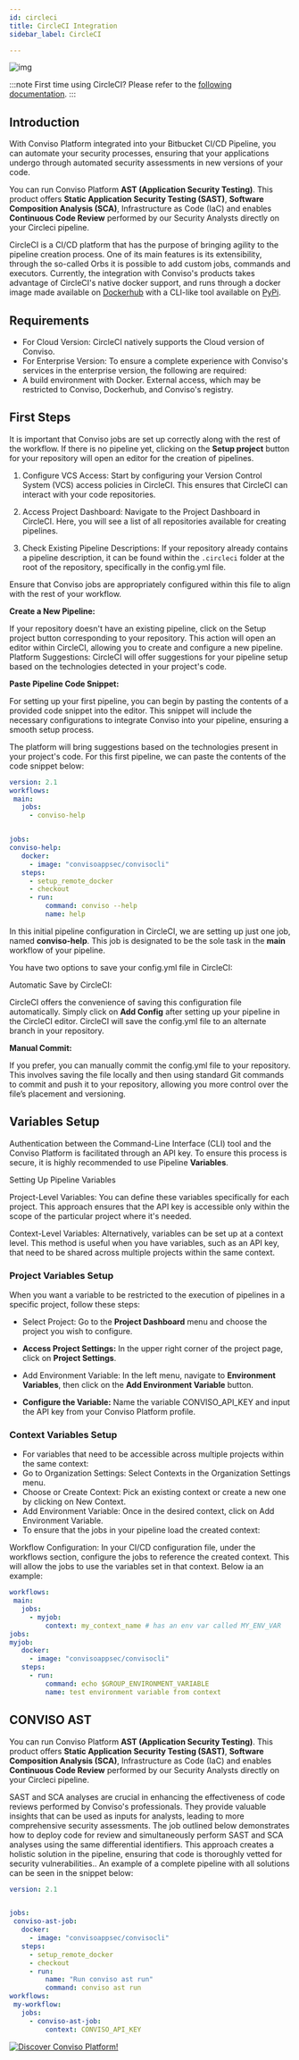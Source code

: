 ```yaml
---
id: circleci
title: CircleCI Integration
sidebar_label: CircleCI

---
```

<div style={{textAlign: 'center'}}>

![img](../../../static/img/circleci.png)


</div>


:::note
First time using CircleCI? Please refer to the [following documentation](https://circleci.com/docs/). 
:::


## Introduction

With Conviso Platform integrated into your Bitbucket CI/CD Pipeline, you can automate your security processes, ensuring that your applications undergo through automated security assessments in new versions of your code.

You can run Conviso Platform **AST (Application Security Testing)**. This product offers **Static Application Security Testing (SAST)**, **Software Composition Analysis (SCA)**, Infrastructure as Code (IaC) and enables **Continuous Code Review** performed by our Security Analysts directly on your Circleci pipeline.

CircleCI is a CI/CD platform that has the purpose of bringing agility to the pipeline creation process. One of its main features is its extensibility, through the so-called Orbs it is possible to add custom jobs, commands and executors. Currently, the integration with Conviso's products takes advantage of CircleCI's native docker support, and runs through a docker image made available on [Dockerhub](https://hub.docker.com/r/convisoappsec/convisocli) with a CLI-like tool available on [PyPi](https://pypi.org/project/conviso-flowcli/).


## Requirements


- For Cloud Version: CircleCI natively supports the Cloud version of Conviso.
- For Enterprise Version: To ensure a complete experience with Conviso's services in the enterprise version, the following are required:
- A build environment with Docker.
External access, which may be restricted to Conviso, Dockerhub, and Conviso's registry.


## First Steps


It is important that Conviso jobs are set up correctly along with the rest of the workflow. If there is no pipeline yet, clicking on the **Setup project** button for your repository will open an editor for the creation of pipelines.


1. Configure VCS Access: Start by configuring your Version Control System (VCS) access policies in CircleCI. This ensures that CircleCI can interact with your code repositories.

2. Access Project Dashboard: Navigate to the Project Dashboard in CircleCI. Here, you will see a list of all repositories available for creating pipelines.

3. Check Existing Pipeline Descriptions: If your repository already contains a pipeline description, it can be found within the ```.circleci``` folder at the root of the repository, specifically in the config.yml file.

Ensure that Conviso jobs are appropriately configured within this file to align with the rest of your workflow.

**Create a New Pipeline:**


If your repository doesn't have an existing pipeline, click on the Setup project button corresponding to your repository.
This action will open an editor within CircleCI, allowing you to create and configure a new pipeline.
Platform Suggestions: CircleCI will offer suggestions for your pipeline setup based on the technologies detected in your project's code.


**Paste Pipeline Code Snippet:**


For setting up your first pipeline, you can begin by pasting the contents of a provided code snippet into the editor.
This snippet will include the necessary configurations to integrate Conviso into your pipeline, ensuring a smooth setup process.


The platform will bring suggestions based on the technologies present in your project's code. For this first pipeline, we can paste the contents of the code snippet below:


```yml
version: 2.1
workflows:
 main:
   jobs:
     - conviso-help


jobs:
conviso-help:
   docker:
     - image: "convisoappsec/convisocli"
   steps:
     - setup_remote_docker
     - checkout
     - run:
         command: conviso --help
         name: help
```
In this initial pipeline configuration in CircleCI, we are setting up just one job, named **conviso-help**. This job is designated to be the sole task in the **main** workflow of your pipeline.


You have two options to save your config.yml file in CircleCI:


Automatic Save by CircleCI:


CircleCI offers the convenience of saving this configuration file automatically.
Simply click on **Add Config** after setting up your pipeline in the CircleCI editor. CircleCI will save the config.yml file to an alternate branch in your repository.


**Manual Commit:**


If you prefer, you can manually commit the config.yml file to your repository.
This involves saving the file locally and then using standard Git commands to commit and push it to your repository, allowing you more control over the file’s placement and versioning.


## Variables Setup



Authentication between the Command-Line Interface (CLI) tool and the Conviso Platform is facilitated through an API key. To ensure this process is secure, it is highly recommended to use Pipeline **Variables**. 


Setting Up Pipeline Variables


Project-Level Variables: You can define these variables specifically for each project. This approach ensures that the API key is accessible only within the scope of the particular project where it's needed.


Context-Level Variables: Alternatively, variables can be set up at a context level. This method is useful when you have variables, such as an API key, that need to be shared across multiple projects within the same context.




### Project Variables Setup


When you want a variable to be restricted to the execution of pipelines in a specific project, follow these steps:


- Select Project: Go to the **Project Dashboard** menu and choose the project you wish to configure.
- **Access Project Settings:** In the upper right corner of the project page, click on **Project Settings**.
- Add Environment Variable: In the left menu, navigate to **Environment Variables**, then click on the **Add Environment Variable** button.

- **Configure the Variable:** Name the variable CONVISO_API_KEY and input the API key from your Conviso Platform profile.


### Context Variables Setup


- For variables that need to be accessible across multiple projects within the same context:
- Go to Organization Settings: Select Contexts in the Organization Settings menu.
- Choose or Create Context: Pick an existing context or create a new one by clicking on New Context.
- Add Environment Variable: Once in the desired context, click on Add Environment Variable.
- To ensure that the jobs in your pipeline load the created context:


Workflow Configuration: In your CI/CD configuration file, under the workflows section, configure the jobs to reference the created context. This will allow the jobs to use the variables set in that context. Below ia an example:


```yml
workflows:
 main:
   jobs:
     - myjob:
         context: my_context_name # has an env var called MY_ENV_VAR
jobs:
myjob:
   docker:
     - image: "convisoappsec/convisocli"
   steps:
     - run:
         command: echo $GROUP_ENVIRONMENT_VARIABLE
         name: test environment variable from context
```


## CONVISO AST

You can run Conviso Platform **AST (Application Security Testing)**. This product offers **Static Application Security Testing (SAST)**, **Software Composition Analysis (SCA)**, Infrastructure as Code (IaC) and enables **Continuous Code Review** performed by our Security Analysts directly on your Circleci pipeline.

SAST and SCA analyses are crucial in enhancing the effectiveness of code reviews performed by Conviso's professionals. They provide valuable insights that can be used as inputs for analysts, leading to more comprehensive security assessments. The job outlined below demonstrates how to deploy code for review and simultaneously perform SAST and SCA analyses using the same differential identifiers. This approach creates a holistic solution in the pipeline, ensuring that code is thoroughly vetted for security vulnerabilities.. An example of a complete pipeline with all solutions can be seen in the snippet below:


```yml
version: 2.1


jobs:
 conviso-ast-job:
   docker:
     - image: "convisoappsec/convisocli"
   steps:
     - setup_remote_docker
     - checkout
     - run:
         name: "Run conviso ast run"
         command: conviso ast run
workflows:
 my-workflow:
   jobs:
     - conviso-ast-job:
         context: CONVISO_API_KEY


```


[![Discover Conviso Platform!](https://no-cache.hubspot.com/cta/default/5613826/interactive-125788977029.png)](https://cta-service-cms2.hubspot.com/web-interactives/public/v1/track/redirect?encryptedPayload=AVxigLKtcWzoFbzpyImNNQsXC9S54LjJuklwM39zNd7hvSoR%2FVTX%2FXjNdqdcIIDaZwGiNwYii5hXwRR06puch8xINMyL3EXxTMuSG8Le9if9juV3u%2F%2BX%2FCKsCZN1tLpW39gGnNpiLedq%2BrrfmYxgh8G%2BTcRBEWaKasQ%3D&webInteractiveContentId=125788977029&portalId=5613826)
